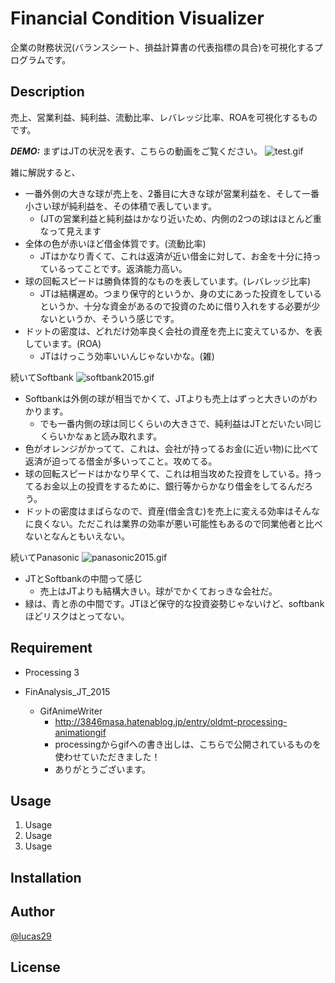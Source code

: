 # Financial Condition Visualizer

企業の財務状況(バランスシート、損益計算書の代表指標の具合)を可視化するプログラムです。

## Description

売上、営業利益、純利益、流動比率、レバレッジ比率、ROAを可視化するものです。

***DEMO:***
まずはJTの状況を表す、こちらの動画をご覧ください。
![test.gif](https://qiita-image-store.s3.amazonaws.com/0/108483/44704291-87e0-d18f-246a-bcda7564b4cc.gif)

雑に解説すると、

- 一番外側の大きな球が売上を、2番目に大きな球が営業利益を、そして一番小さい球が純利益を、その体積で表しています。
    - (JTの営業利益と純利益はかなり近いため、内側の2つの球はほとんど重なって見えます
- 全体の色が赤いほど借金体質です。(流動比率)
    - JTはかなり青くて、これは返済が近い借金に対して、お金を十分に持っているってことです。返済能力高い。
- 球の回転スピードは勝負体質的なものを表しています。(レバレッジ比率)
    - JTは結構遅め。つまり保守的というか、身の丈にあった投資をしているというか、十分な資金があるので投資のために借り入れをする必要が少ないというか、そういう感じです。
- ドットの密度は、どれだけ効率良く会社の資産を売上に変えているか、を表しています。(ROA)
    - JTはけっこう効率いいんじゃないかな。(雑)

続いてSoftbank
![softbank2015.gif](https://qiita-image-store.s3.amazonaws.com/0/108483/501584c6-d332-2c02-fe1c-831c5c50d320.gif)

- Softbankは外側の球が相当でかくて、JTよりも売上はずっと大きいのがわかります。
    - でも一番内側の球は同じくらいの大きさで、純利益はJTとだいたい同じくらいかなぁと読み取れます。
- 色がオレンジがかってて、これは、会社が持ってるお金(に近い物)に比べて返済が迫ってる借金が多いってこと。攻めてる。
- 球の回転スピードはかなり早くて、これは相当攻めた投資をしている。持ってるお金以上の投資をするために、銀行等からかなり借金をしてるんだろう。
- ドットの密度はまばらなので、資産(借金含む)を売上に変える効率はそんなに良くない。ただこれは業界の効率が悪い可能性もあるので同業他者と比べないとなんともいえない。

続いてPanasonic
![panasonic2015.gif](https://qiita-image-store.s3.amazonaws.com/0/108483/07176355-d31d-4e4d-1019-3fe933902f20.gif)

- JTとSoftbankの中間って感じ
    - 売上はJTよりも結構大きい。球がでかくておっきな会社だ。
- 緑は、青と赤の中間です。JTほど保守的な投資姿勢じゃないけど、softbankほどリスクはとってない。

## Requirement
- Processing 3

- FinAnalysis_JT_2015
    - GifAnimeWriter
        - http://3846masa.hatenablog.jp/entry/oldmt-processing-animationgif
        - processingからgifへの書き出しは、こちらで公開されているものを使わせていただきました！
        - ありがとうございます。

## Usage

1. Usage
2. Usage
3. Usage

## Installation

## Author

[@lucas29](https://github.com/lucas29)

## License
